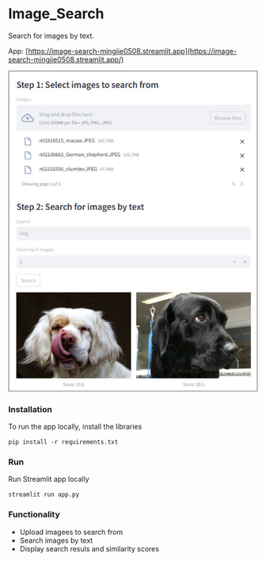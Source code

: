 # Image_Search

Search for images by text.

App: [https://image-search-mingjie0508.streamlit.app](https://image-search-mingjie0508.streamlit.app/)

![screenshot](screenshots/screenshot_1.jpg)

### Installation
To run the app locally, install the libraries
```
pip install -r requirements.txt
```

### Run
Run Streamlit app locally
```
streamlit run app.py
```

### Functionality
- Upload imagees to search from
- Search images by text
- Display search resuls and similarity scores